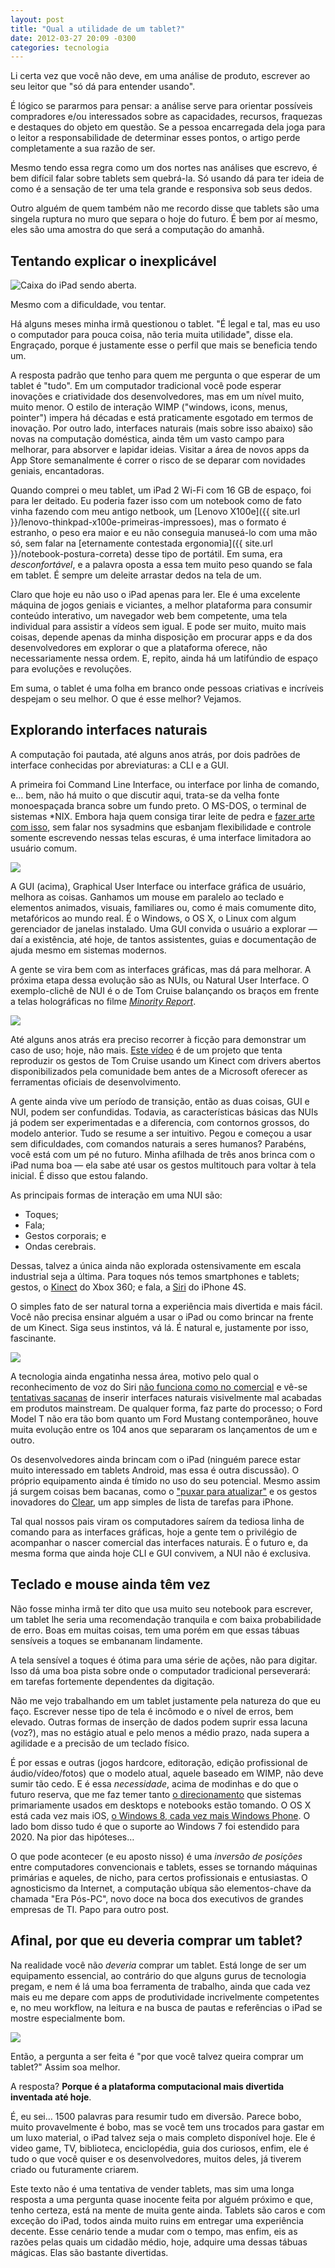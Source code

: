 ```yaml
---
layout: post
title: "Qual a utilidade de um tablet?"
date: 2012-03-27 20:09 -0300
categories: tecnologia
---
```

Li certa vez que você não deve, em uma análise de produto, escrever ao seu leitor que "só dá para entender usando".

É lógico se pararmos para pensar: a análise serve para orientar possíveis compradores e/ou interessados sobre as capacidades, recursos, fraquezas e destaques do objeto em questão. Se a pessoa encarregada dela joga para o leitor a responsabilidade de determinar esses pontos, o artigo perde completamente a sua razão de ser.

Mesmo tendo essa regra como um dos nortes nas análises que escrevo, é bem difícil falar sobre tablets sem quebrá-la. Só usando dá para ter ideia de como é a sensação de ter uma tela grande e responsiva sob seus dedos.

Outro alguém de quem também não me recordo disse que tablets são uma singela ruptura no muro que separa o hoje do futuro. É bem por aí mesmo, eles são uma amostra do que será a computação do amanhã.

## Tentando explicar o inexplicável

![Caixa do iPad sendo aberta.](/assets/2012/ola-ipad.jpg)

Mesmo com a dificuldade, vou tentar.

Há alguns meses minha irmã questionou o tablet. "É legal e tal, mas eu uso o computador para pouca coisa, não teria muita utilidade", disse ela. Engraçado, porque é justamente esse o perfil que mais se beneficia tendo um.

A resposta padrão que tenho para quem me pergunta o que esperar de um tablet é "tudo". Em um computador tradicional você pode esperar inovações e criatividade dos desenvolvedores, mas em um nível muito, muito menor. O estilo de interação WIMP ("windows, icons, menus, pointer") impera há décadas e está praticamente esgotado em termos de inovação. Por outro lado, interfaces naturais (mais sobre isso abaixo) são novas na computação doméstica, ainda têm um vasto campo para melhorar, para absorver e lapidar ideias. Visitar a área de novos apps da App Store semanalmente é correr o risco de se deparar com novidades geniais, encantadoras.

Quando comprei o meu tablet, um iPad 2 Wi-Fi com 16 GB de espaço, foi para ler deitado. Eu poderia fazer isso com um notebook como de fato vinha fazendo com meu antigo netbook, um [Lenovo X100e]({{ site.url }}/lenovo-thinkpad-x100e-primeiras-impressoes), mas o formato é estranho, o peso era maior e eu não conseguia manuseá-lo com uma mão só, sem falar na [eternamente contestada ergonomia]({{ site.url }}/notebook-postura-correta) desse tipo de portátil. Em suma, era _desconfortável_, e a palavra oposta a essa tem muito peso quando se fala em tablet. É sempre um deleite arrastar dedos na tela de um.

Claro que hoje eu não uso o iPad apenas para ler. Ele é uma excelente máquina de jogos geniais e viciantes, a melhor plataforma para consumir conteúdo interativo, um navegador web bem competente, uma tela individual para assistir a vídeos sem igual. E pode ser muito, muito mais coisas, depende apenas da minha disposição em procurar apps e da dos desenvolvedores em explorar o que a plataforma oferece, não necessariamente nessa ordem. E, repito, ainda há um latifúndio de espaço para evoluções e revoluções.

Em suma, o tablet é uma folha em branco onde pessoas criativas e incríveis despejam o seu melhor. O que é esse melhor? Vejamos.

## Explorando interfaces naturais

A computação foi pautada, até alguns anos atrás, por dois padrões de interface conhecidas por abreviaturas: a CLI e a GUI.

A primeira foi Command Line Interface, ou interface por linha de comando, e… bem, não há muito o que discutir aqui, trata-se da velha fonte monoespaçada branca sobre um fundo preto. O MS-DOS, o terminal de sistemas *NIX. Embora haja quem consiga tirar leite de pedra e [fazer arte com isso](http://www.gizmodo.com.br/conteudo/uma-incrivel-e-bizarra-ode-ao-ms-dos/), sem falar nos sysadmins que esbanjam flexibilidade e controle somente escrevendo nessas telas escuras, é uma interface limitadora ao usuário comum.

![](/assets/2012/desktop-windows-7.jpg)

A GUI (acima), Graphical User Interface ou interface gráfica de usuário, melhora as coisas. Ganhamos um mouse em paralelo ao teclado e elementos animados, visuais, familiares ou, como é mais comumente dito, metafóricos ao mundo real. É o Windows, o OS X, o Linux com algum gerenciador de janelas instalado. Uma GUI convida o usuário a explorar — daí a existência, até hoje, de tantos assistentes, guias e documentação de ajuda mesmo em sistemas modernos.

A gente se vira bem com as interfaces gráficas, mas dá para melhorar. A próxima etapa dessa evolução são as NUIs, ou Natural User Interface. O exemplo-clichê de NUI é o de Tom Cruise balançando os braços em frente a telas holográficas no filme [_Minority Report_](http://www.imdb.com/title/tt0181689/).

![](/assets/2012/tom-cruise-minority-report.jpg)

Até alguns anos atrás era preciso recorrer à ficção para demonstrar um caso de uso; hoje, não mais. [Este vídeo](http://www.youtube.com/watch?v=tlLschoMhuE) é de um projeto que tenta reproduzir os gestos de Tom Cruise usando um Kinect com drivers abertos disponibilizados pela comunidade bem antes de a Microsoft oferecer as ferramentas oficiais de desenvolvimento.

A gente ainda vive um período de transição, então as duas coisas, GUI e NUI, podem ser confundidas. Todavia, as características básicas das NUIs já podem ser experimentadas e a diferencia, com contornos grossos, do modelo anterior. Tudo se resume a ser intuitivo. Pegou e começou a usar sem dificuldades, com comandos naturais a seres humanos? Parabéns, você está com um pé no futuro. Minha afilhada de três anos brinca com o iPad numa boa — ela sabe até usar os gestos multitouch para voltar à tela inicial. É disso que estou falando.

As principais formas de interação em uma NUI são:

*   Toques;
*   Fala;
*   Gestos corporais; e
*   Ondas cerebrais.

Dessas, talvez a única ainda não explorada ostensivamente em escala industrial seja a última. Para toques nós temos smartphones e tablets; gestos, o [Kinect](http://www.xbox.com/pt-BR/Kinect) do Xbox 360; e fala, a [Siri](http://www.apple.com/iphone/features/siri.html) do iPhone 4S.

O simples fato de ser natural torna a experiência mais divertida e mais fácil. Você não precisa ensinar alguém a usar o iPad ou como brincar na frente de um Kinect. Siga seus instintos, vá lá. É natural e, justamente por isso, fascinante.

![](/assets/2012/afilhada-talking-tom.jpg)

A tecnologia ainda engatinha nessa área, motivo pelo qual o reconhecimento de voz do Siri [não funciona como no comercial](http://allthingsd.com/20120312/siri-find-me-a-class-action-attorney-in-new-york/) e vê-se [tentativas sacanas](http://www.gizmodo.com.br/conteudo/hands-on-samsung-es8000-com-gestos-e-voz-e-hora-de-largar-o-controle-remoto/) de inserir interfaces naturais visivelmente mal acabadas em produtos mainstream. De qualquer forma, faz parte do processo; o Ford Model T não era tão bom quanto um Ford Mustang contemporâneo, houve muita evolução entre os 104 anos que separaram os lançamentos de um e outro.

Os desenvolvedores ainda brincam com o iPad (ninguém parece estar muito interessado em tablets Android, mas essa é outra discussão). O próprio equipamento ainda é tímido no uso do seu potencial. Mesmo assim já surgem coisas bem bacanas, como o ["puxar para atualizar"](http://rmp135.posterous.com/pull-to-refresh-the-good-the-bad-and-the-just) e os gestos inovadores do [Clear](http://www.realmacsoftware.com/clear/), um app simples de lista de tarefas para iPhone.

Tal qual nossos pais viram os computadores saírem da tediosa linha de comando para as interfaces gráficas, hoje a gente tem o privilégio de acompanhar o nascer comercial das interfaces naturais. É o futuro e, da mesma forma que ainda hoje CLI e GUI convivem, a NUI não é exclusiva.

## Teclado e mouse ainda têm vez

Não fosse minha irmã ter dito que usa muito seu notebook para escrever, um tablet lhe seria uma recomendação tranquila e com baixa probabilidade de erro. Boas em muitas coisas, tem uma porém em que essas tábuas sensíveis a toques se embananam lindamente.

A tela sensível a toques é ótima para uma série de ações, não para digitar. Isso dá uma boa pista sobre onde o computador tradicional perseverará: em tarefas fortemente dependentes da digitação.

Não me vejo trabalhando em um tablet justamente pela natureza do que eu faço. Escrever nesse tipo de tela é incômodo e o nível de erros, bem elevado. Outras formas de inserção de dados podem suprir essa lacuna (voz?), mas no estágio atual e pelo menos a médio prazo, nada supera a agilidade e a precisão de um teclado físico.

É por essas e outras (jogos hardcore, editoração, edição profissional de áudio/vídeo/fotos) que o modelo atual, aquele baseado em WIMP, não deve sumir tão cedo. E é essa _necessidade_, acima de modinhas e do que o futuro reserva, que me faz temer tanto [o direcionamento](http://www.hardware.com.br/artigos/unity-metro/) que sistemas primariamente usados em desktops e notebooks estão tomando. O OS X está cada vez mais iOS, [o Windows 8, cada vez mais Windows Phone](https://gemindarquivo.wordpress.com/2012/03/09/evolucao-indesejada-windows-8-desktops/). O lado bom disso tudo é que o suporte ao Windows 7 foi estendido para 2020\. Na pior das hipóteses…

O que pode acontecer (e eu aposto nisso) é uma _inversão de posições_ entre computadores convencionais e tablets, esses se tornando máquinas primárias e aqueles, de nicho, para certos profissionais e entusiastas. O agnosticismo da Internet, a computação ubíqua são elementos-chave da chamada "Era Pós-PC", novo doce na boca dos executivos de grandes empresas de TI. Papo para outro post.

## Afinal, por que eu deveria comprar um tablet?

Na realidade você não _deveria_ comprar um tablet. Está longe de ser um equipamento essencial, ao contrário do que alguns gurus de tecnologia pregam, e nem é lá uma boa ferramenta de trabalho, ainda que cada vez mais eu me depare com apps de produtividade incrivelmente competentes e, no meu workflow, na leitura e na busca de pautas e referências o iPad se mostre especialmente bom.

![](/assets/2012/new-ipad.jpg)

Então, a pergunta a ser feita é "por que você talvez queira comprar um tablet?" Assim soa melhor.

A resposta? **Porque é a plataforma computacional mais divertida inventada até hoje**.

É, eu sei… 1500 palavras para resumir tudo em diversão. Parece bobo, muito provavelmente é bobo, mas se você tem uns trocados para gastar em um luxo material, o iPad talvez seja o mais completo disponível hoje. Ele é video game, TV, biblioteca, enciclopédia, guia dos curiosos, enfim, ele é tudo o que você quiser e os desenvolvedores, muitos deles, já tiverem criado ou futuramente criarem.

Este texto não é uma tentativa de vender tablets, mas sim uma longa resposta a uma pergunta quase inocente feita por alguém próximo e que, tenho certeza, está na mente de muita gente ainda. Tablets são caros e com exceção do iPad, todos ainda muito ruins em entregar uma experiência decente. Esse cenário tende a mudar com o tempo, mas enfim, eis as razões pelas quais um cidadão médio, hoje, adquire uma dessas tábuas mágicas. Elas são bastante divertidas.

